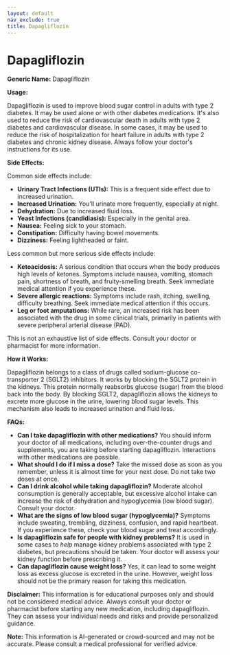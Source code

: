 ```yaml
---
layout: default
nav_exclude: true
title: Dapagliflozin
---
```


# Dapagliflozin

**Generic Name:** Dapagliflozin

**Usage:**

Dapagliflozin is used to improve blood sugar control in adults with type 2 diabetes.  It may be used alone or with other diabetes medications.  It's also used to reduce the risk of cardiovascular death in adults with type 2 diabetes and cardiovascular disease.  In some cases, it may be used to reduce the risk of hospitalization for heart failure in adults with type 2 diabetes and chronic kidney disease.  Always follow your doctor's instructions for its use.


**Side Effects:**

Common side effects include:

* **Urinary Tract Infections (UTIs):**  This is a frequent side effect due to increased urination.
* **Increased Urination:** You'll urinate more frequently, especially at night.
* **Dehydration:**  Due to increased fluid loss.
* **Yeast Infections (candidiasis):**  Especially in the genital area.
* **Nausea:** Feeling sick to your stomach.
* **Constipation:** Difficulty having bowel movements.
* **Dizziness:** Feeling lightheaded or faint.


Less common but more serious side effects include:

* **Ketoacidosis:** A serious condition that occurs when the body produces high levels of ketones.  Symptoms include nausea, vomiting, stomach pain, shortness of breath, and fruity-smelling breath.  Seek immediate medical attention if you experience these.
* **Severe allergic reactions:**  Symptoms include rash, itching, swelling, difficulty breathing. Seek immediate medical attention if this occurs.
* **Leg or foot amputations:** While rare, an increased risk has been associated with the drug in some clinical trials, primarily in patients with severe peripheral arterial disease (PAD).


This is not an exhaustive list of side effects.  Consult your doctor or pharmacist for more information.


**How it Works:**

Dapagliflozin belongs to a class of drugs called sodium-glucose co-transporter 2 (SGLT2) inhibitors. It works by blocking the SGLT2 protein in the kidneys.  This protein normally reabsorbs glucose (sugar) from the blood back into the body. By blocking SGLT2, dapagliflozin allows the kidneys to excrete more glucose in the urine, lowering blood sugar levels.  This mechanism also leads to increased urination and fluid loss.


**FAQs:**

* **Can I take dapagliflozin with other medications?**  You should inform your doctor of all medications, including over-the-counter drugs and supplements, you are taking before starting dapagliflozin.  Interactions with other medications are possible.
* **What should I do if I miss a dose?** Take the missed dose as soon as you remember, unless it is almost time for your next dose.  Do not take two doses at once.
* **Can I drink alcohol while taking dapagliflozin?**  Moderate alcohol consumption is generally acceptable, but excessive alcohol intake can increase the risk of dehydration and hypoglycemia (low blood sugar). Consult your doctor.
* **What are the signs of low blood sugar (hypoglycemia)?**  Symptoms include sweating, trembling, dizziness, confusion, and rapid heartbeat.  If you experience these, check your blood sugar and treat accordingly.
* **Is dapagliflozin safe for people with kidney problems?**  It is used in some cases to *help* manage kidney problems associated with type 2 diabetes, but precautions should be taken. Your doctor will assess your kidney function before prescribing it.
* **Can dapagliflozin cause weight loss?**  Yes, it can lead to some weight loss as excess glucose is excreted in the urine.  However, weight loss should not be the primary reason for taking this medication.


**Disclaimer:** This information is for educational purposes only and should not be considered medical advice.  Always consult your doctor or pharmacist before starting any new medication, including dapagliflozin.  They can assess your individual needs and risks and provide personalized guidance.


**Note:** This information is AI-generated or crowd-sourced and may not be accurate. Please consult a medical professional for verified advice.